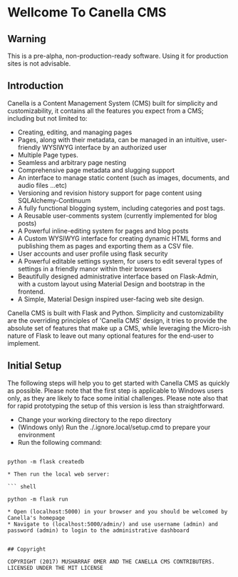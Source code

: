 # Wellcome To Canella CMS

## Warning

This is a pre-alpha, non-production-ready software. Using it for production sites is not advisable.

## Introduction

Canella is a Content Management System (CMS) built for simplicity and customizability, it contains all the features you expect from a CMS; including but not limited to:

* Creating, editing, and managing pages
* Pages, along with their metadata, can be managed in an intuitive,  user-friendly WYSIWYG interface by an authorized user
* Multiple Page types.
* Seamless and arbitrary page nesting
* Comprehensive page metadata and slugging support
* An interface to manage static content (such as images, documents, and audio files ...etc)
* Versioning and revision history support for page content using SQLAlchemy-Continuum 
* A fully functional blogging system, including categories and post tags.
* A Reusable user-comments system (currently implemented for blog posts)
* A Powerful inline-editing system for pages and blog posts
* A Custom WYSIWYG interface  for creating dynamic HTML forms and publishing them as pages and exporting them as a CSV file.
* User accounts and user profile using flask security
* A Powerful editable settings system, for users to edit several types of settings in a friendly manor within their browsers
* Beautifully designed administrative interface based on Flask-Admin, with a custom layout using Material Design and bootstrap in the frontend.
* A Simple, Material Design inspired user-facing web site design.

Canella CMS is built with Flask and Python. Simplicity and customizability are the overriding principles of 'Canella CMS' design, it tries to provide the absolute set of features that make up a CMS, while leveraging the Micro-ish nature of Flask to leave out many optional features for the end-user to implement. 

## Initial Setup

The following steps will help you to get started with Canella CMS as quickly as possible. Please note that the first step is applicable to Windows users only, as they are likely to face some initial challenges. Please note also that for rapid prototyping the setup of this version is less than straightforward.

* Change your working directory to the repo directory
* (Windows only) Run the ./.ignore.local/setup.cmd to prepare your environment
* Run the following command:

```shell

python -m flask createdb

* Then run the local web server:

``` shell

python -m flask run

* Open (localhost:5000) in your browser and you should be welcomed by Canella's homepage
* Navigate to (localhost:5000/admin/) and use username (admin) and password (admin) to login to the administrative dashboard


## Copyright

COPYRIGHT (2017) MUSHARRAF OMER AND THE CANELLA CMS CONTRIBUTERS. LICENSED UNDER THE MIT LICENSE